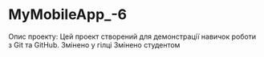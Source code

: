 # MyMobileApp_-6
Опис проекту:
Цей проект створений для демонстрації навичок роботи з Git та GitHub.
Змінено у гілці
Змінено студентом
